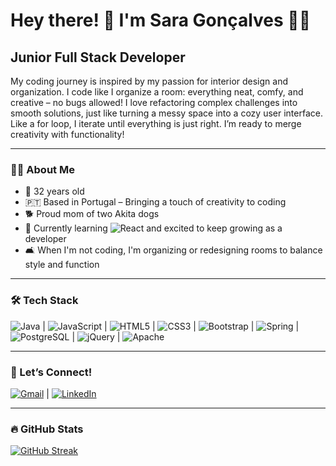 # Hey there! 👋 I'm Sara Gonçalves 👩‍💻  

## Junior Full Stack Developer

My coding journey is inspired by my passion for interior design and organization. I code like I organize a room: everything neat, comfy, and creative – no bugs allowed! I love refactoring complex challenges into smooth solutions, just like turning a messy space into a cozy user interface. Like a for loop, I iterate until everything is just right. I’m ready to merge creativity with functionality!  

---

### 👩‍💻 About Me  

- 🎂 32 years old  
- 🇵🇹 Based in Portugal – Bringing a touch of creativity to coding  
- 🐕 Proud mom of two Akita dogs 
- 🌱 Currently learning ![React](https://img.shields.io/badge/-React-61DAFB?logo=react&logoColor=white&style=flat) and excited to keep growing as a developer  
- 🛋️ When I'm not coding, I'm organizing or redesigning rooms to balance style and function

---

### 🛠 Tech Stack  

![Java](https://img.shields.io/badge/-Java-007396?logo=java&logoColor=white&style=flat) | 
![JavaScript](https://img.shields.io/badge/-JavaScript-F7DF1E?logo=javascript&logoColor=black&style=flat) | 
![HTML5](https://img.shields.io/badge/-HTML5-E34F26?logo=html5&logoColor=white&style=flat) | 
![CSS3](https://img.shields.io/badge/-CSS3-1572B6?logo=css3&logoColor=white&style=flat) | 
![Bootstrap](https://img.shields.io/badge/-Bootstrap-563D7C?logo=bootstrap&logoColor=white&style=flat) | 
![Spring](https://img.shields.io/badge/-Spring-6DB33F?logo=spring&logoColor=white&style=flat) | 
![PostgreSQL](https://img.shields.io/badge/-PostgreSQL-336791?logo=postgresql&logoColor=white&style=flat) | 
![jQuery](https://img.shields.io/badge/-jQuery-0769AD?logo=jquery&logoColor=white&style=flat) | 
![Apache](https://img.shields.io/badge/-Apache-D22128?logo=apache&logoColor=white&style=flat)

---

### 🤝 Let’s Connect!  

[![Gmail](https://img.shields.io/badge/-Gmail-D14836?logo=gmail&logoColor=white&style=flat)](mailto:sara.goncalves.pro@gmail.com) | 
[![LinkedIn](https://img.shields.io/badge/-LinkedIn-0077B5?logo=linkedin&logoColor=white&style=flat)](https://www.linkedin.com/in/saragoncalvesdev/)

---

### 🔥 GitHub Stats  

[![GitHub Streak](https://github-readme-streak-stats.herokuapp.com?user=sarafsg&theme=gruvbox)](https://git.io/streak-stats)  
